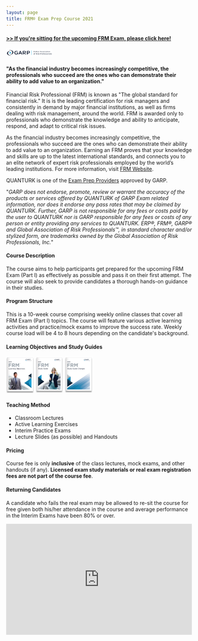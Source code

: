 ```yaml
---
layout: page
title: FRM® Exam Prep Course 2021
---
```


#### <a href="https://forms.gle/VsLxXkYJRd52pmqp8" target=www>>> If you're sitting for the upcoming FRM Exam, please click here!</a>

<img src="../figures/garp_logo.png" width="25%">

#### "As the financial industry becomes increasingly competitive, the professionals who succeed are the ones who can demonstrate their ability to add value to an organization."

Financial Risk Professional (FRM) is known as "The global standard for financial risk." It is is the leading certification for risk managers and consistently in demand by major financial institutions, as well as firms dealing with risk management, around the world. FRM is awarded only to professionals who demonstrate the knowledge and ability to anticipate, respond, and adapt to critical risk issues.

As the financial industry becomes increasingly competitive, the professionals who succeed are the ones who can demonstrate their ability to add value to an organization. Earning an FRM proves that your knowledge and skills are up to the latest international standards, and connects you to an elite network of expert risk professionals employed by the world’s leading institutions. For more information, visit [FRM Website](https://www.garp.org/#!/frm).

QUANTURK is one of the [Exam Prep Providers](https://www.garp.org/#!/frm/exam-preparation-providers) approved by GARP. 

"*GARP does not endorse, promote, review or warrant the accuracy of the products or services offered by QUANTURK of GARP Exam related information, nor does it endorse any pass rates that may be claimed by QUANTURK. Further, GARP is not responsible for any fees or costs paid by the user to QUANTURK nor is GARP responsible for any fees or costs of any person or entity providing any services to QUANTURK. ERP®, FRM®, GARP® and Global Association of Risk Professionals™, in standard character and/or stylized form, are trademarks owned by the Global Association of Risk Professionals, Inc.*"

#### Course Description
The course aims to help participants get prepared for the upcoming FRM Exam (Part I) as effectively as possible and pass it on their first attempt. The course will also seek to provide candidates a thorough hands-on guidance in their studies.

#### Program Structure
This is a 10-week course comprising weekly online classes that cover all FRM Exam (Part I) topics. The course will feature various active learning activities and practice/mock exams to improve the success rate. Weekly course load will be 4 to 8 hours depending on the candidate's background.

#### Learning Objectives and Study Guides

[<img src="../figures/lobj2020.png" width="15%">](../material/FRMLOBS_122019_WEB_FINAL.pdf) [<img src="../figures/sguide2020.png" width="15%">](../material/FRMSG_122019_WEB_FINAL.pdf) [<img src="../figures/sguidec2020.png" width="15%">](../material/FRMSGC_120619_WEB.pdf)


#### Teaching Method
* Classroom Lectures
* Active Learning Exercises
* Interim Practice Exams
* Lecture Slides (as possible) and Handouts

#### Pricing
Course fee is only **inclusive** of the class lectures, mock exams, and other handouts (if any). **Licensed exam study materials or real exam registration fees are not part of the course fee**. 

#### Returning Candidates
A candidate who fails the real exam may be allowed to re-sit the course for free given both his/her attendance in the course and average performance in the Interim Exams have been 80% or over.
<br>
<iframe src="https://calendar.google.com/calendar/b/1/embed?mode=AGENDA&amp;height=600&amp;wkst=2&amp;bgcolor=%23FFFFFF&amp;src=ugs8vuds3btmj0g13bhjospkc4%40group.calendar.google.com&amp;color=%23865A5A&amp;ctz=Europe%2FIstanbul" style="border-width:0" width="100%" height="300" frameborder="0" scrolling="no"></iframe>

